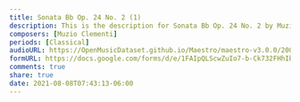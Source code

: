 ```yaml
---
title: Sonata Bb Op. 24 No. 2 (1)
description: This is the description for Sonata Bb Op. 24 No. 2 by Muzio Clementi
composers: [Muzio Clementi]
periods: [Classical]
audioURL: https://OpenMusicDataset.github.io/Maestro/maestro-v3.0.0/2009/MIDI-Unprocessed_18_R1_2009_01-03_ORIG_MID--AUDIO_18_R1_2009_18_R1_2009_02_WAV.midi
formURL: https://docs.google.com/forms/d/e/1FAIpQLScwZuIo7-b-Ck732FHhIbjDSCALyoLkalfYQwEeh_b9eYkVVQ/viewform
comments: true
share: true
date: 2021-08-08T07:43:13-06:00
---
```

